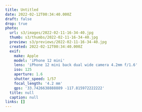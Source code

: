 ```yaml
---
title: Untitled
date: 2022-02-12T00:34:40.000Z
draft: false
drop: true
photo:
  url: s3/images/2022-02-11-16-34-40.jpg
  thumb: s3/thumbs/2022-02-11-16-34-40.jpg
  preview: s3/previews/2022-02-11-16-34-40.jpg
  created: 2022-02-12T00:34:40.000Z
  exif:
    make: Apple
    model: 'iPhone 12 mini'
    lens: 'iPhone 12 mini back dual wide camera 4.2mm f/1.6'
    iso: 125
    aperture: 1.6
    shutter_speed: 1/57
    focal_length: '4.2 mm'
    gps: '33.7426638888889 -117.815972222222'
  title: null
  caption: null
links: []
---
```

